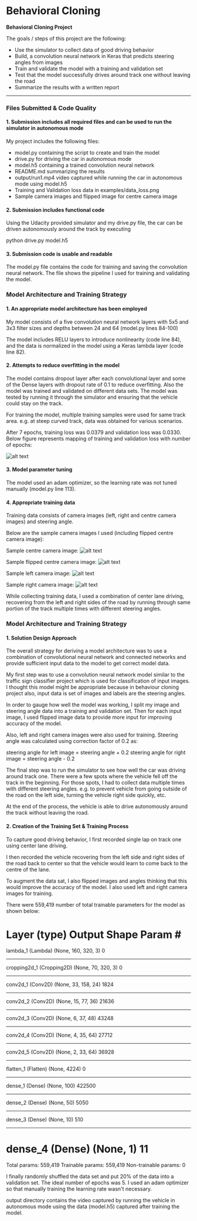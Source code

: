 # **Behavioral Cloning** 

[//]: # (Image References)

[centre_image]: ./examples/centre_image.jpg "Sample Centre Camera Image"
[flipped_centre_image]: ./examples/flipped_centre_image.jpg "Sample Flipped Centre Camera Image"
[left_image]: ./examples/left_image.jpg "Sample Left Camera Image"
[right_image]: ./examples/right_image.jpg "Sample Right Camera Image"
[loss_data]: ./examples/loss_data.png "Training and Validation Loss Data"

**Behavioral Cloning Project**

The goals / steps of this project are the following:
* Use the simulator to collect data of good driving behavior
* Build, a convolution neural network in Keras that predicts steering angles from images
* Train and validate the model with a training and validation set
* Test that the model successfully drives around track one without leaving the road
* Summarize the results with a written report
---
### Files Submitted & Code Quality

#### 1. Submission includes all required files and can be used to run the simulator in autonomous mode

My project includes the following files:
* model.py containing the script to create and train the model
* drive.py for driving the car in autonomous mode
* model.h5 containing a trained convolution neural network 
* README.md summarizing the results
* output/run1.mp4 video captured while running the car in autonomous mode using model.h5
* Training and Validation loss data in examples/data_loss.png
* Sample camera images and flipped image for centre camera image

#### 2. Submission includes functional code
Using the Udacity provided simulator and my drive.py file, the car can be driven autonomously around the track by executing 

python drive.py model.h5

#### 3. Submission code is usable and readable

The model.py file contains the code for training and saving the convolution neural network. The file shows the pipeline I used for training and validating the model.

### Model Architecture and Training Strategy

#### 1. An appropriate model architecture has been employed

My model consists of a five convolution neural network layers with 5x5 and 3x3 filter sizes and depths between 24 and 64 (model.py lines 84-100) 

The model includes RELU layers to introduce nonlinearity (code line 84), and the data is normalized in the model using a Keras lambda layer (code line 82). 

#### 2. Attempts to reduce overfitting in the model

The model contains dropout layer after each convolutional layer and some of the Dense layers with dropout rate of 0.1 to reduce overfitting. Also the model was trained and validated on different data sets. The model was tested by running it through the simulator and ensuring that the vehicle could stay on the track.

For training the model, multiple training samples were used for same track area. e.g. at steep curved track, data was obtained for various scenarios.

After 7 epochs, training loss was 0.0379 and validation loss was 0.0330.
Below figure represents mapping of training and validation loss with number of epochs:

![alt text][loss_data] 

#### 3. Model parameter tuning

The model used an adam optimizer, so the learning rate was not tuned manually (model.py line 113).

#### 4. Appropriate training data

Training data consists of camera images (left, right and centre camera images) and steering angle. 

Below are the sample camera images I used (including flipped centre camera image):

Sample centre camera image:
![alt text][centre_image]

Sample flipped centre camera image:
![alt text][flipped_centre_image]

Sample left camera image:
![alt text][left_image]

Sample right camera image:
![alt text][right_image] 

While collecting training data, I used a combination of center lane driving, recovering from the left and right sides of the road by running through same portion of the track multiple times with different steering angles.

### Model Architecture and Training Strategy

#### 1. Solution Design Approach

The overall strategy for deriving a model architecture was to use a combination of convolutional neural network and connected networks and provide sufficient input data to the model to get correct model data.

My first step was to use a convolution neural network model similar to the traffic sign classifier project which is used for classification of input images. I thought this model might be appropriate because in behaviour cloning project also, input data is set of images and labels are the steering angles.

In order to gauge how well the model was working, I split my image and steering angle data into a training and validation set. Then for each input image, I used flipped image data to provide more input for improving accuracy of the model.

Also, left and right camera images were also used for training. Steering angle was calculated using correction factor of 0.2 as:

steering angle for left image = steering angle + 0.2
steering angle for right image = steering angle - 0.2

The final step was to run the simulator to see how well the car was driving around track one. There were a few spots where the vehicle fell off the track in the beginning. For those spots, I had to collect data multiple times with different steering angles. e.g. to prevent vehicle from going outside of the road on the left side, turning the vehicle right side quickly, etc. 

At the end of the process, the vehicle is able to drive autonomously around the track without leaving the road.

#### 2. Creation of the Training Set & Training Process

To capture good driving behavior, I first recorded single lap on track one using center lane driving.

I then recorded the vehicle recovering from the left side and right sides of the road back to center so that the vehicle would learn to come back to the centre of the lane.

To augment the data sat, I also flipped images and angles thinking that this would improve the accuracy of the model. I also used left and right camera images for training.

There were 559,419 number of total trainable parameters for the model as shown below:

Layer (type)                 Output Shape              Param #
=================================================================
lambda_1 (Lambda)            (None, 160, 320, 3)       0
_________________________________________________________________
cropping2d_1 (Cropping2D)    (None, 70, 320, 3)        0
_________________________________________________________________
conv2d_1 (Conv2D)            (None, 33, 158, 24)       1824
_________________________________________________________________
conv2d_2 (Conv2D)            (None, 15, 77, 36)        21636
_________________________________________________________________
conv2d_3 (Conv2D)            (None, 6, 37, 48)         43248
_________________________________________________________________
conv2d_4 (Conv2D)            (None, 4, 35, 64)         27712
_________________________________________________________________
conv2d_5 (Conv2D)            (None, 2, 33, 64)         36928
_________________________________________________________________
flatten_1 (Flatten)          (None, 4224)              0
_________________________________________________________________
dense_1 (Dense)              (None, 100)               422500
_________________________________________________________________
dense_2 (Dense)              (None, 50)                5050
_________________________________________________________________
dense_3 (Dense)              (None, 10)                510
_________________________________________________________________
dense_4 (Dense)              (None, 1)                 11
=================================================================
Total params: 559,419
Trainable params: 559,419
Non-trainable params: 0

I finally randomly shuffled the data set and put 20% of the data into a validation set. 
The ideal number of epochs was 5.
I used an adam optimizer so that manually training the learning rate wasn't necessary.

output directory contains the video captured by running the vehicle in autonomous mode using the data (model.h5) captured after training the model.